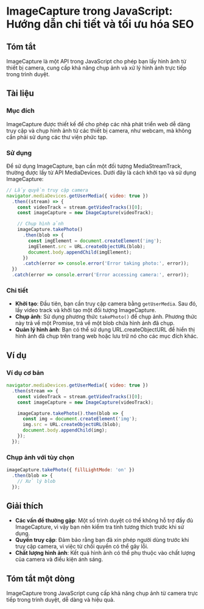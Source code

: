 <!--
Meta Description: # ImageCapture trong JavaScript: Hướng dẫn chi tiết và tối ưu hóa SEO ## Tóm tắt ImageCapture là một API trong JavaScript cho phép bạn lấy hình ảnh từ...
Meta Keywords: imagecapture, ảnh, hình, chụp, camera
-->

# ImageCapture trong JavaScript: Hướng dẫn chi tiết và tối ưu hóa SEO

## Tóm tắt
ImageCapture là một API trong JavaScript cho phép bạn lấy hình ảnh từ thiết bị camera, cung cấp khả năng chụp ảnh và xử lý hình ảnh trực tiếp trong trình duyệt.

## Tài liệu
### Mục đích
ImageCapture được thiết kế để cho phép các nhà phát triển web dễ dàng truy cập và chụp hình ảnh từ các thiết bị camera, như webcam, mà không cần phải sử dụng các thư viện phức tạp.

### Sử dụng
Để sử dụng ImageCapture, bạn cần một đối tượng MediaStreamTrack, thường được lấy từ API MediaDevices. Dưới đây là cách khởi tạo và sử dụng ImageCapture:

```javascript
// Lấy quyền truy cập camera
navigator.mediaDevices.getUserMedia({ video: true })
  .then((stream) => {
    const videoTrack = stream.getVideoTracks()[0];
    const imageCapture = new ImageCapture(videoTrack);

    // Chụp hình ảnh
    imageCapture.takePhoto()
      .then(blob => {
        const imgElement = document.createElement('img');
        imgElement.src = URL.createObjectURL(blob);
        document.body.appendChild(imgElement);
      })
      .catch(error => console.error('Error taking photo:', error));
  })
  .catch(error => console.error('Error accessing camera:', error));
```

### Chi tiết
- **Khởi tạo**: Đầu tiên, bạn cần truy cập camera bằng `getUserMedia`. Sau đó, lấy video track và khởi tạo một đối tượng ImageCapture.
- **Chụp ảnh**: Sử dụng phương thức `takePhoto()` để chụp ảnh. Phương thức này trả về một Promise, trả về một blob chứa hình ảnh đã chụp.
- **Quản lý hình ảnh**: Bạn có thể sử dụng URL.createObjectURL để hiển thị hình ảnh đã chụp trên trang web hoặc lưu trữ nó cho các mục đích khác.

## Ví dụ
### Ví dụ cơ bản
```javascript
navigator.mediaDevices.getUserMedia({ video: true })
  .then(stream => {
    const videoTrack = stream.getVideoTracks()[0];
    const imageCapture = new ImageCapture(videoTrack);

    imageCapture.takePhoto().then(blob => {
      const img = document.createElement('img');
      img.src = URL.createObjectURL(blob);
      document.body.appendChild(img);
    });
  });
```

### Chụp ảnh với tùy chọn
```javascript
imageCapture.takePhoto({ fillLightMode: 'on' })
  .then(blob => {
    // Xử lý blob
  });
```

## Giải thích
- **Các vấn đề thường gặp**: Một số trình duyệt có thể không hỗ trợ đầy đủ ImageCapture, vì vậy bạn nên kiểm tra tính tương thích trước khi sử dụng.
- **Quyền truy cập**: Đảm bảo rằng bạn đã xin phép người dùng trước khi truy cập camera, vì việc từ chối quyền có thể gây lỗi.
- **Chất lượng hình ảnh**: Kết quả hình ảnh có thể phụ thuộc vào chất lượng của camera và điều kiện ánh sáng.

## Tóm tắt một dòng
ImageCapture trong JavaScript cung cấp khả năng chụp ảnh từ camera trực tiếp trong trình duyệt, dễ dàng và hiệu quả.